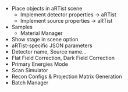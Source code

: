 + Place objects in aRTist scene
	+ Implement detector properties -> aRTist
	+ Implement source properties -> aRTist
+ Samples
	+ Material Manager
+ Show stage in scene option
+ aRTist-specific JSON parameters
+ Detector name, Source name...
+ Flat Field Correction, Dark Field Correction
+ Primary Energies Mode
+ Scan Simulator
+ Recon Configs & Projection Matrix Generation
+ Batch Manager
